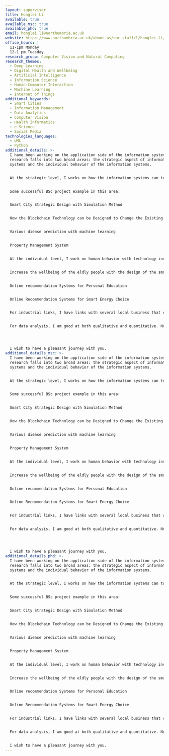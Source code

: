 ```yaml
---
layout: supervisor
title: Honglei Li
available: true
available_msc: true
available_phd: true
email: honglei.li@northumbria.ac.uk
website: https://www.northumbria.ac.uk/about-us/our-staff/l/honglei-li/
office_hours: |
  11-1pm Monday 
  12-1 pm Tuesday
research_group: Computer Vision and Natural Computing
research_themes:
  - Deep Learning
  - Digital Health and Wellbeing
  - Artificial Intelligence
  - Information Science
  - Human-Computer Interaction
  - Machine Learning
  - Internet of Things
additional_keywords:
  - Smart Cities
  - Information Management
  - Data Analytics
  - Computer Vision
  - Health Informatics
  - e-Science
  - Social Media
technologies_languages:
  - UML
  - Python
additional_details: >-
  I have been working on the application side of the information systems. My
  research falls into two broad areas: the strategic aspect of information
  systems and the individual behavior of the information systems.  


  At the strategic level, I works on how the information systems can transform organizational structure, change the organizational culture, change the business processes. Specifically, this could refers to how smart city infrastructure is desighed with technologies in areas of internet of things, smart home, smart living, smart health, Fin-Tech. This could also refers to how the artifical intelligence is change the business process of a certain area, including energy consumption, health diagnosic methods, tourism process, and many other interesting areas happening. 


  S﻿ome successful BSc project example in this area:


  Smart City Strategic Design with Simulation Method


  H﻿ow the Blockchain Technology can be Designed to Change the Existing Pension System


  V﻿arious diease prediction with machine learning


  P﻿roperty Management System


  A﻿t the individual level, I work on human behavior with technology involvement. Specifically, I work on how the technology can influence human behavior, e.g., personal shopping behavior, personal wellbeing change, personal consumption behavioral change. Some successful example past projects:


  I﻿ncrease the wellbeing of the eldly people with the design of the smart mirror


  O﻿nline recommendation Systems for Personal Education


  O﻿nline Recommendation Systems for Smart Energy Choice


  F﻿or industrial links, I have links with several local business that can work with.


  F﻿or data analysis, I am good at both qualitative and quantitative. No hard skills, from SPSS to Python. From interview to questionnare to algorithms such as Decision Tree, SVM, etc. 




  I﻿ wish to have a pleasant journey with you.
additional_details_msc: >-
  I have been working on the application side of the information systems. My
  research falls into two broad areas: the strategic aspect of information
  systems and the individual behavior of the information systems.  


  At the strategic level, I works on how the information systems can transform organizational structure, change the organizational culture, change the business processes. Specifically, this could refers to how smart city infrastructure is desighed with technologies in areas of internet of things, smart home, smart living, smart health, Fin-Tech. This could also refers to how the artifical intelligence is change the business process of a certain area, including energy consumption, health diagnosic methods, tourism process, and many other interesting areas happening. 


  S﻿ome successful BSc project example in this area:


  Smart City Strategic Design with Simulation Method


  H﻿ow the Blockchain Technology can be Designed to Change the Existing Pension System


  V﻿arious diease prediction with machine learning


  P﻿roperty Management System


  A﻿t the individual level, I work on human behavior with technology involvement. Specifically, I work on how the technology can influence human behavior, e.g., personal shopping behavior, personal wellbeing change, personal consumption behavioral change. Some successful example past projects:


  I﻿ncrease the wellbeing of the eldly people with the design of the smart mirror


  O﻿nline recommendation Systems for Personal Education


  O﻿nline Recommendation Systems for Smart Energy Choice


  F﻿or industrial links, I have links with several local business that can work with.


  F﻿or data analysis, I am good at both qualitative and quantitative. No hard skills, from SPSS to Python. From interview to questionnare to algorithms such as Decision Tree, SVM, etc. 




  I﻿ wish to have a pleasant journey with you.
additional_details_phd: >-
  I have been working on the application side of the information systems. My
  research falls into two broad areas: the strategic aspect of information
  systems and the individual behavior of the information systems.  


  At the strategic level, I works on how the information systems can transform organizational structure, change the organizational culture, change the business processes. Specifically, this could refers to how smart city infrastructure is desighed with technologies in areas of internet of things, smart home, smart living, smart health, Fin-Tech. This could also refers to how the artifical intelligence is change the business process of a certain area, including energy consumption, health diagnosic methods, tourism process, and many other interesting areas happening. 


  S﻿ome successful BSc project example in this area:


  Smart City Strategic Design with Simulation Method


  H﻿ow the Blockchain Technology can be Designed to Change the Existing Pension System


  V﻿arious diease prediction with machine learning


  P﻿roperty Management System


  A﻿t the individual level, I work on human behavior with technology involvement. Specifically, I work on how the technology can influence human behavior, e.g., personal shopping behavior, personal wellbeing change, personal consumption behavioral change. Some successful example past projects:


  I﻿ncrease the wellbeing of the eldly people with the design of the smart mirror


  O﻿nline recommendation Systems for Personal Education


  O﻿nline Recommendation Systems for Smart Energy Choice


  F﻿or industrial links, I have links with several local business that can work with.


  F﻿or data analysis, I am good at both qualitative and quantitative. No hard skills, from SPSS to Python. From interview to questionnare to algorithms such as Decision Tree, SVM, etc. 


  I﻿ wish to have a pleasant journey with you.
---
```


